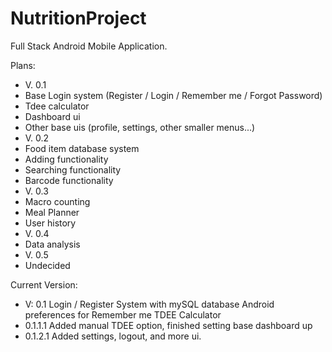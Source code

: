 # NutritionProject
Full Stack Android Mobile Application.

Plans: 
 * V. 0.1
  * Base Login system (Register / Login / Remember me / Forgot Password)
  * Tdee calculator
  * Dashboard ui
  * Other base uis (profile, settings, other smaller menus...)
 * V. 0.2
  * Food item database system
  * Adding functionality
  * Searching functionality
  * Barcode functionality
 * V. 0.3
  * Macro counting
  * Meal Planner
  * User history
 * V. 0.4
  * Data analysis
 * V. 0.5
  * Undecided 

Current Version:
 * V: 0.1 Login / Register System with mySQL database Android preferences for Remember me TDEE Calculator
  * 0.1.1.1 Added manual TDEE option, finished setting base dashboard up
  * 0.1.2.1 Added settings, logout, and more ui.


